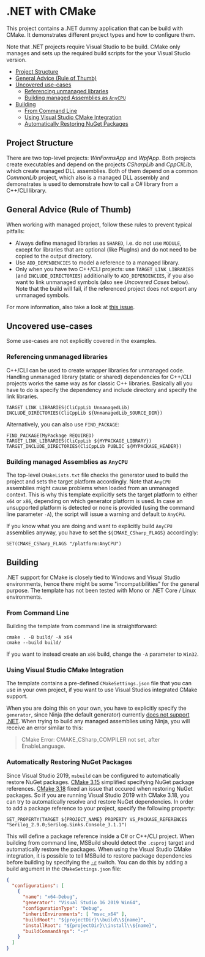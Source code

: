 # .NET with CMake

This project contains a .NET dummy application that can be build with CMake. It demonstrates different project types and how to configure them.

Note that .NET projects require Visual Studio to be build. CMake only manages and sets up the required build scripts for the your Visual Studio version.

- [Project Structure](#project-structure)
- [General Advice (Rule of Thumb)](#general-advice-rule-of-thumb)
- [Uncovered use-cases](#uncovered-use-cases)
    - [Referencing unmanaged libraries](#referencing-unmanaged-libraries)
    - [Building managed Assemblies as `AnyCPU`](#building-managed-assemblies-as-anycpu)
- [Building](#building)
    - [From Command Line](#from-command-line)
    - [Using Visual Studio CMake Integration](#using-visual-studio-cmake-integration)
    - [Automatically Restoring NuGet Packages](#automatically-restoring-nuget-packages)

## Project Structure

There are two top-level projects: *WinFormsApp* and *WpfApp*. Both projects create executables and depend on the projects *CSharpLib* and *CppCliLib*, which create managed DLL assemblies. Both of them depend on a common *CommonLib* project, which also is a managed DLL assembly and demonstrates is used to demonstrate how to call a C# library from a C++/CLI library.

## General Advice (Rule of Thumb)

When working with managed project, follow these rules to prevent typical pitfalls:

- Always define managed libraries as `SHARED`, i.e. do not use `MODULE`, except for libraries that are optional (like PlugIns) and do not need to be copied to the output directory.
- Use `ADD_DEPENDENCIES` to model a reference to a managed library.
- Only when you have two C++/CLI projects: use `TARGET_LINK_LIBRARIES` (and `INCLUDE_DIRECTORIES`) additionally to `ADD_DEPENDENCIES`, if you also want to link unmanaged symbols (also see *Uncovered Cases* below). Note that the build will fail, if the referenced project does not export any unmanaged symbols.

For more information, also take a look at [this issue](https://gitlab.kitware.com/cmake/cmake/issues/19814).

## Uncovered use-cases

Some use-cases are not explicitly covered in the examples.

### Referencing unmanaged libraries

C++/CLI can be used to create wrapper libraries for unmanaged code. Handling unmanaged library (static or shared) dependencies for C++/CLI projects works the same way as for classic C++ libraries. Basically all you have to do is specify the dependency and include directory and specify the link libraries.

    TARGET_LINK_LIBRARIES(CliCppLib UnmanagedLib)
    INCLUDE_DIRECTORIES(CliCppLib ${UnmanagedLib_SOURCE_DIR})

Alternatively, you can also use `FIND_PACKAGE`:

    FIND_PACKAGE(MyPackage REQUIRED)
    TARGET_LINK_LIBRARIES(CliCppLib ${MYPACKAGE_LIBRARY})
    TARGET_INCLUDE_DIRECTORIES(CliCppLib PUBLIC ${MYPACKAGE_HEADER})

### Building managed Assemblies as `AnyCPU`

The top-level `CMakeLists.txt` file checks the generator used to build the project and sets the target platform accordingly. Note that `AnyCPU` assemblies might cause problems when loaded from an unmanaged context. This is why this template explicitly sets the target platform to either `x64` or `x86`, depending on which generator platform is used. In case an unsupported platform is detected or none is provided (using the command line parameter `-A`), the script will issue a warning and default to `AnyCPU`.

If you know what you are doing and want to explicitly build `AnyCPU` assemblies anyway, you have to set the `${CMAKE_CSharp_FLAGS}` accordingly:

    SET(CMAKE_CSharp_FLAGS "/platform:AnyCPU")

## Building

.NET support for CMake is closely tied to Windows and Visual Studio environments, hence there might be some "incompatibilities" for the general purpose. The template has not been tested with Mono or .NET Core / Linux environments.

### From Command Line

Building the template from command line is straightforward:

    cmake . -B build/ -A x64
    cmake --build build/

If you want to instead create an `x86` build, change the `-A` parameter to `Win32`.

### Using Visual Studio CMake Integration

The template contains a pre-defined `CMakeSettings.json` file that you can use in your own project, if you want to use Visual Studios integrated CMake support. 

When you are doing this on your own, you have to explicitly specify the `generator`, since Ninja (the default generator) currently [does not support .NET](https://gitlab.kitware.com/cmake/cmake/-/issues/16865). When trying to build any managed assemblies using Ninja, you will receive an error similar to this:

> CMake Error: CMAKE_CSharp_COMPILER not set, after EnableLanguage.

### Automatically Restoring NuGet Packages

Since Visual Studio 2019, `msbuild` can be configured to automatically restore NuGet packages. [CMake 3.15](https://gitlab.kitware.com/cmake/cmake/-/merge_requests/3389) simplified specifying NuGet package references. [CMake 3.18](https://gitlab.kitware.com/cmake/cmake/-/issues/20764) fixed an issue that occured when restoring NuGet packages. So if you are running Visual Studio 2019 with CMake 3.18, you can try to automatically resolve and restore NuGet dependencies. In order to add a package reference to your project, specify the following property:

    SET_PROPERTY(TARGET ${PROJECT_NAME} PROPERTY VS_PACKAGE_REFERENCES "Serilog_2.9.0;Serilog.Sinks.Console_3.1.1")
    
This will define a package reference inside a C# or C++/CLI project. When building from command line, MSBuild should detect the `.csproj` target and automatically restore the packages. When using the Visual Studio CMake integration, it is possible to tell MSBuild to restore package dependencies before building by specifying the [`-r`](https://docs.microsoft.com/de-de/visualstudio/msbuild/msbuild-command-line-reference) switch. You can do this by adding a build argument in the `CMakeSettings.json` file:

```json
{
  "configurations": [
    {
      "name": "x64-Debug",
      "generator": "Visual Studio 16 2019 Win64",
      "configurationType": "Debug",
      "inheritEnvironments": [ "msvc_x64" ],
      "buildRoot": "${projectDir}\\build\\${name}",
      "installRoot": "${projectDir}\\install\\${name}",
      "buildCommandArgs": "-r"
    }
  ]
}
```
